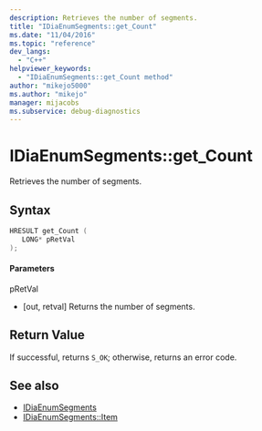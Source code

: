 ```yaml
---
description: Retrieves the number of segments.
title: "IDiaEnumSegments::get_Count"
ms.date: "11/04/2016"
ms.topic: "reference"
dev_langs:
  - "C++"
helpviewer_keywords:
  - "IDiaEnumSegments::get_Count method"
author: "mikejo5000"
ms.author: "mikejo"
manager: mijacobs
ms.subservice: debug-diagnostics
---
```


# IDiaEnumSegments::get_Count

Retrieves the number of segments.

## Syntax

```c++
HRESULT get_Count ( 
   LONG* pRetVal
);
```

#### Parameters

pRetVal
- [out, retval] Returns the number of segments.

## Return Value

If successful, returns `S_OK`; otherwise, returns an error code.

## See also

- [IDiaEnumSegments](../../debugger/debug-interface-access/idiaenumsegments.md)
- [IDiaEnumSegments::Item](../../debugger/debug-interface-access/idiaenumsegments-item.md)
